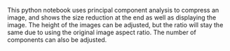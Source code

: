 This python notebook uses principal component analysis to compress an image, and shows the size reduction at the end as well as displaying the image.
The height of the images can be adjusted, but the ratio will stay the same due to using the original image aspect ratio. The number of components can also be adjusted.
